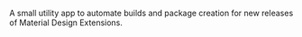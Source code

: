 A small utility app to automate builds and package creation for new releases of Material Design Extensions.